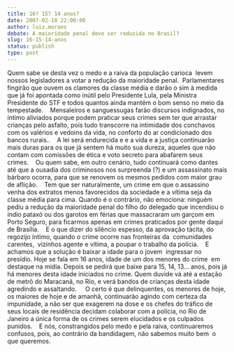 ```yaml
---
title: 16? 15? 14 anos?
date: 2007-02-10 22:00:00
author: luiz.moraes
debate: A maioridade penal deve ser reduzida no Brasil?
slug: 16-15-14-anos
status: publish 
type: post
---
```


Quem sabe se desta vez o medo e a raiva da população carioca  levem nossos legisladores a votar a redução da maioridade penal.  Parlamentares  fingirão que ouvem os clamores da classe média e darão o sim à medida que já foi apontada como inútil pelo Presidente Lula, pela Ministra Presidente do STF e todos quantos ainda mantém o bom senso no meio da tempestade.    Mensaleiros e sanguessugas farão discursos indignados, no íntimo aliviados porque podem praticar seus crimes sem ter que arrastar crianças pelo asfalto, pois tudo transcorre na intimidade dos conchavos com os valérios e vedoins da vida, no conforto do ar condicionado dos bancos rurais..    A lei será endurecida e e a vida e a justiça continuarão  mais duras para os que já sentem há muito sua dureza, aqueles que não contam com comissões de ética e voto secreto para abafarem seus crimes.    Ou quem sabe, em outro cenário, tudo continuará como dantes até que a ousadia dos criminosos nos surpreenda (?) e um assassinato mais bárbaro ocorra, para que se renovem os mesmos pedidos com maior grau de aflição.    Tem que ser naturalmente, um crime em que o assassino venha dos extratos menos favorecidos da sociedade e a vítima seja da classe média para cima. Quando é o contrário, não emociona: ninguém pediu a redução da maioridade penal do filho do delegado que incendiou o índio pataxó ou dos garotos em férias que massacraram um garçom em Porto Seguro, para ficarmos apenas em crimes praticados por gente daqui de Brasília.    E o que dizer do silêncio espesso, da aprovação tácita, do regozijo íntimo, quando o crime ocorre nas fronteiras da  comunidades carentes,  vizinhos agente e vítima, a poupar o trabalho da polícia.    E achamos que a solução é baixar a idade para o jovem  ingressar no presídio. Hoje se fala em 16 anos, idade de um dos menores do crime  em destaque na mídia. Depois se pedirá que baixe para 15, 14, 13... anos, pois já há menores desta idade iniciados no crime. Quem duvide vá até a estação de metrõ do Maracanã, no Rio, e verá bandos de crianças desta idade agredindo e assaltando.     O certo é que delinquentes, os menores de hoje, os maiores de hoje e de amanhã, continuarão agindo com certeza da impunidade, a não ser que exagerem na dose e os chefes do tráfico de seus locais de residência decidam colaborar com a polícia, no Rio de Janeiro a única forma de os crimes serem elucidados e os culpados punidos.    E nós, constrangidos pelo medo e pela raiva, continuaremos confusos, pois, ao contrário da bandidagem, não sabemos muito bem  o que queremos.
